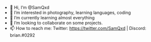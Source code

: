 - 👋 Hi, I’m @SamQxd
- 👀 I’m interested in photography, learning languages, coding
- 🌱 I’m currently learning almost everything
- 💞️ I’m looking to collaborate on some projects.
- 📫 How to reach me: Twitter:  https://twitter.com/SamQxd |
                       Discord:  brian.#0292

<!---
SamQxd/SamQxd is a ✨ special ✨ repository because its `README.md` (this file) appears on your GitHub profile.
You can click the Preview link to take a look at your changes.
--->

